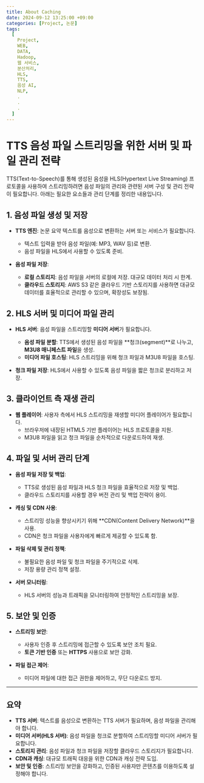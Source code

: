 ```yaml
---
title: About Caching 
date: 2024-09-12 13:25:00 +09:00
categories: [Project, 논문]
tags:
  [
    Project,
    WEB,
    DATA,
    Hadoop,
    웹 서비스,
    분산처리,
    HLS,
    TTS,
    음성 AI,
    NLP,
    .
    .
    .
  ]
---
```


# TTS 음성 파일 스트리밍을 위한 서버 및 파일 관리 전략

TTS(Text-to-Speech)를 통해 생성된 음성을 HLS(Hypertext Live Streaming) 프로토콜을 사용하여 스트리밍하려면 음성 파일의 관리와 관련된 서버 구성 및 관리 전략이 필요합니다. 아래는 필요한 요소들과 관리 단계를 정리한 내용입니다.

## 1. 음성 파일 생성 및 저장
- **TTS 엔진**: 논문 요약 텍스트를 음성으로 변환하는 서버 또는 서비스가 필요합니다.
  - 텍스트 입력을 받아 음성 파일(예: MP3, WAV 등)로 변환.
  - 음성 파일을 HLS에서 사용할 수 있도록 준비.
  
- **음성 파일 저장**:
  - **로컬 스토리지**: 음성 파일을 서버의 로컬에 저장. 대규모 데이터 처리 시 한계.
  - **클라우드 스토리지**: AWS S3 같은 클라우드 기반 스토리지를 사용하면 대규모 데이터를 효율적으로 관리할 수 있으며, 확장성도 보장됨.

## 2. HLS 서버 및 미디어 파일 관리
- **HLS 서버**: 음성 파일을 스트리밍할 **미디어 서버**가 필요합니다.
  - **음성 파일 분할**: TTS에서 생성된 음성 파일을 **청크(segment)**로 나누고, **M3U8 매니페스트 파일**을 생성.
  - **미디어 파일 호스팅**: HLS 스트리밍을 위해 청크 파일과 M3U8 파일을 호스팅.
  
- **청크 파일 저장**: HLS에서 사용할 수 있도록 음성 파일을 짧은 청크로 분리하고 저장.
  
## 3. 클라이언트 측 재생 관리
- **웹 플레이어**: 사용자 측에서 HLS 스트리밍을 재생할 미디어 플레이어가 필요합니다.
  - 브라우저에 내장된 HTML5 기반 플레이어는 HLS 프로토콜을 지원.
  - M3U8 파일을 읽고 청크 파일을 순차적으로 다운로드하여 재생.

## 4. 파일 및 서버 관리 단계
- **음성 파일 저장 및 백업**:
  - TTS로 생성된 음성 파일과 HLS 청크 파일을 효율적으로 저장 및 백업.
  - 클라우드 스토리지를 사용할 경우 버전 관리 및 백업 전략이 용이.

- **캐싱 및 CDN 사용**:
  - 스트리밍 성능을 향상시키기 위해 **CDN(Content Delivery Network)**을 사용.
  - CDN은 청크 파일을 사용자에게 빠르게 제공할 수 있도록 함.

- **파일 삭제 및 관리 정책**:
  - 불필요한 음성 파일 및 청크 파일을 주기적으로 삭제.
  - 저장 용량 관리 정책 설정.

- **서버 모니터링**:
  - HLS 서버의 성능과 트래픽을 모니터링하여 안정적인 스트리밍을 보장.

## 5. 보안 및 인증
- **스트리밍 보안**: 
  - 사용자 인증 후 스트리밍에 접근할 수 있도록 보안 조치 필요.
  - **토큰 기반 인증** 또는 **HTTPS** 사용으로 보안 강화.
  
- **파일 접근 제어**:
  - 미디어 파일에 대한 접근 권한을 제어하고, 무단 다운로드 방지.

---

## 요약
- **TTS 서버**: 텍스트를 음성으로 변환하는 TTS 서버가 필요하며, 음성 파일을 관리해야 합니다.
- **미디어 서버(HLS 서버)**: 음성 파일을 청크로 분할하여 스트리밍할 미디어 서버가 필요합니다.
- **스토리지 관리**: 음성 파일과 청크 파일을 저장할 클라우드 스토리지가 필요합니다.
- **CDN과 캐싱**: 대규모 트래픽 대응을 위한 CDN과 캐싱 전략 도입.
- **보안 및 인증**: 스트리밍 보안을 강화하고, 인증된 사용자만 콘텐츠를 이용하도록 설정해야 합니다.
